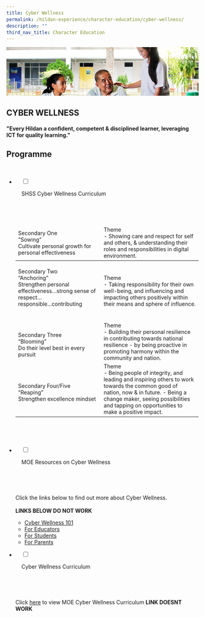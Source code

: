 ```yaml
---
title: Cyber Wellness
permalink: /hildan-experience/character-education/cyber-wellness/
description: ""
third_nav_title: Character Education
---
```


![](/images/Character%20Education/Cyber%20Wellness%20Banner.jpg)

CYBER WELLNESS
--------------

#### "Every Hildan a confident, competent & disciplined learner, leveraging ICT for quality learning."

Programme
---------


<ul class="jekyllcodex_accordion">

  <li>

    <input type="checkbox" id="accordion1">

    <label for="accordion1">SHSS Cyber Wellness Curriculum</label>

    <div>

      <p><table>
<thead>
  <tr>
    <td>Secondary One<br>“Sowing”<br>Cultivate personal growth for personal   effectiveness<br></td>
    <td>Theme<br>- Showing care and respect for self and others, &amp; understanding their roles and responsibilities in digital environment.</td>
  </tr>
</thead>
<tbody>
  <tr>
    <td><br>Secondary Two<br>“Anchoring”<br>Strengthen personal effectiveness…strong     sense of respect…responsible...contributing<br><br><br></td>
    <td>Theme<br>- Taking responsibility for their own well-being, and influencing and impacting others positively within their means and sphere of influence.</td>
  </tr>
  <tr>
    <td><br>Secondary Three<br>“Blooming”<br>Do their level best in every pursuit<br></td>
    <td> Theme<br>- Building their personal resilience in contributing towards national resilience - by being proactive in promoting harmony within the community and nation.</td>
  </tr>
  <tr>
    <td><br>Secondary Four/Five<br>“Reaping”<br>Strengthen excellence mindset<br></td>
    <td> Theme<br>- Being people of integrity, and leading and inspiring others to work towards the common good of nation, now &amp; in future.   - Being a change maker, seeing possibilities and tapping on opportunities to make a positive impact.</td>
  </tr>
</tbody>
</table></p>

    </div>

</li>  

<li>

    <input type="checkbox" id="accordion2">

    <label for="accordion2">MOE Resources on Cyber Wellness</label>

    <div>

      <p>Click the links below to find out more about Cyber Wellness. 
<br><br><b>LINKS BELOW DO NOT WORK</b></p>

<ul>

<li> <a href="https://ictconnection.moe.edu.sg/cyber-wellness/cyber-wellness-101">Cyber Wellness 101</a></li>	
	
<li> <a href="https://ictconnection.moe.edu.sg/cyber-wellness/for-educators">For Educators</a></li>
	
<li> <a href="https://ictconnection.moe.edu.sg/cyber-wellness/for-students">For Students</a></li>
	
<li> <a href="https://ictconnection.moe.edu.sg/cyber-wellness/for-parents">For Parents</a></li>	
	
</ul>	

</div>

</li>

<li>

    <input type="checkbox" id="accordion3">

    <label for="accordion3">Cyber Wellness Curriculum</label>

    <div>

      <p>

Click <a href="https://www.moe.gov.sg/education/programmes/social-and-emotional-learning/cyber-wellness">here</a> to view MOE Cyber Wellness Curriculum 
<b>LINK DOESNT WORK</b>

      </p>

    </div>

</li>

</ul>